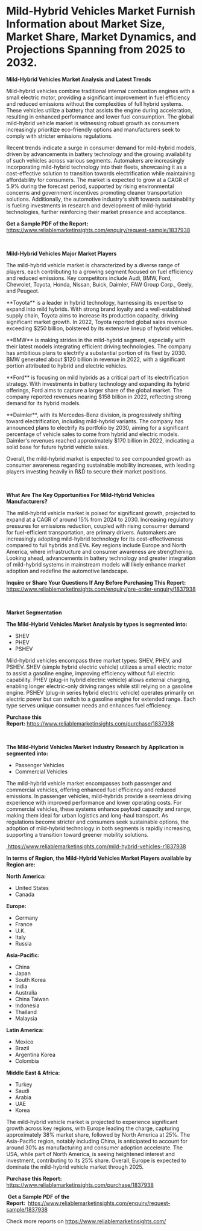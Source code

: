 <p><h1>Mild-Hybrid Vehicles Market Furnish Information about Market Size, Market Share, Market Dynamics, and Projections Spanning from 2025 to 2032.</h1></p><p><strong>Mild-Hybrid Vehicles Market Analysis and Latest Trends</strong></p>
<p><p>Mild-hybrid vehicles combine traditional internal combustion engines with a small electric motor, providing a significant improvement in fuel efficiency and reduced emissions without the complexities of full hybrid systems. These vehicles utilize a battery that assists the engine during acceleration, resulting in enhanced performance and lower fuel consumption. The global mild-hybrid vehicle market is witnessing robust growth as consumers increasingly prioritize eco-friendly options and manufacturers seek to comply with stricter emissions regulations.</p><p>Recent trends indicate a surge in consumer demand for mild-hybrid models, driven by advancements in battery technology and the growing availability of such vehicles across various segments. Automakers are increasingly incorporating mild-hybrid technology into their fleets, showcasing it as a cost-effective solution to transition towards electrification while maintaining affordability for consumers. The market is expected to grow at a CAGR of 5.9% during the forecast period, supported by rising environmental concerns and government incentives promoting cleaner transportation solutions. Additionally, the automotive industry's shift towards sustainability is fueling investments in research and development of mild-hybrid technologies, further reinforcing their market presence and acceptance.</p></p>
<p><strong>Get a Sample PDF of the Report:&nbsp;</strong> <a href="https://www.reliablemarketinsights.com/enquiry/request-sample/1837938?utm_campaign=2642&utm_medium=2&utm_source=Github&utm_content=ia&utm_term=31032025&utm_id=mild-hybrid-vehicles">https://www.reliablemarketinsights.com/enquiry/request-sample/1837938</a></p>
<p>&nbsp;</p>
<p><strong>Mild-Hybrid Vehicles Major Market Players</strong></p>
<p><p>The mild-hybrid vehicle market is characterized by a diverse range of players, each contributing to a growing segment focused on fuel efficiency and reduced emissions. Key competitors include Audi, BMW, Ford, Chevrolet, Toyota, Honda, Nissan, Buick, Daimler, FAW Group Corp., Geely, and Peugeot.</p><p>**Toyota** is a leader in hybrid technology, harnessing its expertise to expand into mild hybrids. With strong brand loyalty and a well-established supply chain, Toyota aims to increase its production capacity, driving significant market growth. In 2022, Toyota reported global sales revenue exceeding $250 billion, bolstered by its extensive lineup of hybrid vehicles.</p><p>**BMW** is making strides in the mild-hybrid segment, especially with their latest models integrating efficient driving technologies. The company has ambitious plans to electrify a substantial portion of its fleet by 2030. BMW generated about $120 billion in revenue in 2022, with a significant portion attributed to hybrid and electric vehicles.</p><p>**Ford** is focusing on mild hybrids as a critical part of its electrification strategy. With investments in battery technology and expanding its hybrid offerings, Ford aims to capture a larger share of the global market. The company reported revenues nearing $158 billion in 2022, reflecting strong demand for its hybrid models.</p><p>**Daimler**, with its Mercedes-Benz division, is progressively shifting toward electrification, including mild-hybrid variants. The company has announced plans to electrify its portfolio by 2030, aiming for a significant percentage of vehicle sales to come from hybrid and electric models. Daimler's revenues reached approximately $170 billion in 2022, indicating a solid base for future hybrid vehicle sales.</p><p>Overall, the mild-hybrid market is expected to see compounded growth as consumer awareness regarding sustainable mobility increases, with leading players investing heavily in R&D to secure their market positions.</p></p>
<p>&nbsp;</p>
<p><strong>What Are The Key Opportunities For Mild-Hybrid Vehicles Manufacturers?</strong></p>
<p><p>The mild-hybrid vehicle market is poised for significant growth, projected to expand at a CAGR of around 15% from 2024 to 2030. Increasing regulatory pressures for emissions reduction, coupled with rising consumer demand for fuel-efficient transportation, are primary drivers. Automakers are increasingly adopting mild-hybrid technology for its cost-effectiveness compared to full hybrids and EVs. Key regions include Europe and North America, where infrastructure and consumer awareness are strengthening. Looking ahead, advancements in battery technology and greater integration of mild-hybrid systems in mainstream models will likely enhance market adoption and redefine the automotive landscape.</p></p>
<p><strong>Inquire or Share Your Questions If Any Before Purchasing This Report:</strong> <a href="https://www.reliablemarketinsights.com/enquiry/pre-order-enquiry/1837938?utm_campaign=2642&utm_medium=2&utm_source=Github&utm_content=ia&utm_term=31032025&utm_id=mild-hybrid-vehicles">https://www.reliablemarketinsights.com/enquiry/pre-order-enquiry/1837938</a></p>
<p>&nbsp;</p>
<p><strong>Market Segmentation</strong></p>
<p><strong>The Mild-Hybrid Vehicles Market Analysis by types is segmented into:</strong></p>
<p><ul><li>SHEV</li><li>PHEV</li><li>PSHEV</li></ul></p>
<p><p>Mild-hybrid vehicles encompass three market types: SHEV, PHEV, and PSHEV. SHEV (simple hybrid electric vehicle) utilizes a small electric motor to assist a gasoline engine, improving efficiency without full electric capability. PHEV (plug-in hybrid electric vehicle) allows external charging, enabling longer electric-only driving ranges while still relying on a gasoline engine. PSHEV (plug-in series hybrid electric vehicle) operates primarily on electric power but can switch to a gasoline engine for extended range. Each type serves unique consumer needs and enhances fuel efficiency.</p></p>
<p><strong>Purchase this Report:&nbsp;</strong><a href="https://www.reliablemarketinsights.com/purchase/1837938?utm_campaign=2642&utm_medium=2&utm_source=Github&utm_content=ia&utm_term=31032025&utm_id=mild-hybrid-vehicles">https://www.reliablemarketinsights.com/purchase/1837938</a></p>
<p>&nbsp;</p>
<p><strong>The Mild-Hybrid Vehicles Market Industry Research by Application is segmented into:</strong></p>
<p><ul><li>Passenger Vehicles</li><li>Commercial Vehicles</li></ul></p>
<p><p>The mild-hybrid vehicle market encompasses both passenger and commercial vehicles, offering enhanced fuel efficiency and reduced emissions. In passenger vehicles, mild-hybrids provide a seamless driving experience with improved performance and lower operating costs. For commercial vehicles, these systems enhance payload capacity and range, making them ideal for urban logistics and long-haul transport. As regulations become stricter and consumers seek sustainable options, the adoption of mild-hybrid technology in both segments is rapidly increasing, supporting a transition toward greener mobility solutions.</p></p>
<p><a href="https://www.reliablemarketinsights.com/mild-hybrid-vehicles-r1837938?utm_campaign=2642&utm_medium=2&utm_source=Github&utm_content=ia&utm_term=31032025&utm_id=mild-hybrid-vehicles">&nbsp;https://www.reliablemarketinsights.com/mild-hybrid-vehicles-r1837938</a></p>
<p><strong>In terms of Region, the Mild-Hybrid Vehicles Market Players available by Region are:</strong></p>
<p>
    <p> <strong> North America: </strong>
        <ul>
            <li>United States</li>
            <li>Canada</li>
        </ul>
        </p> 
    <p> <strong> Europe: </strong>
        <ul>
            <li>Germany</li>
            <li>France</li>
            <li>U.K.</li>
            <li>Italy</li>
            <li>Russia</li>
        </ul>
        </p> 
    <p> <strong> Asia-Pacific: </strong>
        <ul>
            <li>China</li>
            <li>Japan</li>
            <li>South Korea</li>
            <li>India</li>
            <li>Australia</li>
            <li>China Taiwan</li>
            <li>Indonesia</li>
            <li>Thailand</li>
            <li>Malaysia</li>
        </ul>
        </p> 
    <p> <strong> Latin America: </strong>
        <ul>
            <li>Mexico</li>
            <li>Brazil</li>
            <li>Argentina Korea</li>
            <li>Colombia</li>
        </ul>
        </p> 
    <p> <strong> Middle East & Africa: </strong>
        <ul>
            <li>Turkey</li>
            <li>Saudi</li>
            <li>Arabia</li>
            <li>UAE</li>
            <li>Korea</li>
        </ul>
    </p>
    </p>
<p><p>The mild-hybrid vehicle market is projected to experience significant growth across key regions, with Europe leading the charge, capturing approximately 38% market share, followed by North America at 25%. The Asia-Pacific region, notably including China, is anticipated to account for around 30% as manufacturing and consumer adoption accelerate. The USA, while part of North America, is seeing heightened interest and investment, contributing to its 25% share. Overall, Europe is expected to dominate the mild-hybrid vehicle market through 2025.</p></p>
<p><strong>Purchase this Report: </strong><a href="https://www.reliablemarketinsights.com/purchase/1837938?utm_campaign=2642&utm_medium=2&utm_source=Github&utm_content=ia&utm_term=31032025&utm_id=mild-hybrid-vehicles">https://www.reliablemarketinsights.com/purchase/1837938</a></p>
<p>&nbsp;<strong>Get a Sample PDF of the Report:&nbsp;&nbsp;</strong><a href="https://www.reliablemarketinsights.com/enquiry/request-sample/1837938?utm_campaign=2642&utm_medium=2&utm_source=Github&utm_content=ia&utm_term=31032025&utm_id=mild-hybrid-vehicles">https://www.reliablemarketinsights.com/enquiry/request-sample/1837938</a></p>
<p><strong></strong></p>
<p>Check more reports on <a href="https://www.reliablemarketinsights.com/?utm_campaign=2642&utm_medium=2&utm_source=Github&utm_content=ia&utm_term=31032025&utm_id=mild-hybrid-vehicles">https://www.reliablemarketinsights.com/</a></p>